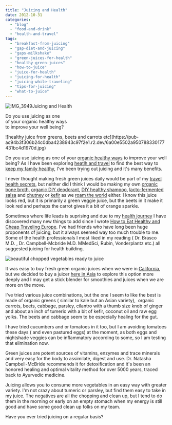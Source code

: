 ```yaml
---
title: "Juicing and Health"
date: 2012-10-31
categories: 
  - "blog"
  - "food-and-drink"
  - "health-and-travel"
tags: 
  - "breakfast-from-juicing"
  - "gap-diet-and-juicing"
  - "gaps-milkshake"
  - "green-juices-for-health"
  - "healthy-green-juices"
  - "how-to-juice"
  - "juice-for-health"
  - "juicing-for-health"
  - "juicing-while-traveling"
  - "tips-for-juicing"
  - "what-to-juice"
---
```


![IMG_3949](https://pub-ac94b3f306b24c0dba4238943c97f2e1.r2.dev/6a00e5502a9507883301761635bfae970c.jpg)Juicing and Health

Do you use juicing as one  
of your organic healthy ways  
to improve your well being?

<!--more--> ![healthy juice from greens, beets and carrots etc](https://pub-ac94b3f306b24c0dba4238943c97f2e1.r2.dev/6a00e5502a950788330177431bc4d1970d.jpg)  
  
Do you use juicing as one of your [organic healthy ways](http://soultravelers3new.local/2012/04/health-organic-raw-foods-and-travel.html "organic healthy ways") to improve your well being? As I have been exploring [heatlh and travel](http://soultravelers3new.local/health-and-travel/ "health and travel") to find the best way to [keep my family healthy](http://soultravelers3new.local/2012/10/traditional-chinese-medicine-in-asia.html "keep my family healthy"), I've been trying out juicing and it's many benefits.  
  
I never thought making fresh green juices daily would be part of my [travel health secrets](http://soultravelers3new.local/2011/09/travel-health-secrets-for-long-term-digital-nomads.html "travel health secrets"), but neither did I think I would be making my own [organic bone broth](http://soultravelers3new.local/2012/10/how-to-make-nourishing-bone-broth-recipes-to-heal.html "bone broth recipe and reasons"), [organic DIY deodorant](http://soultravelers3new.local/2012/09/how-to-make-diy-homemade-deodorant-easy-cheap-healthy.html "DIY healthy deodorant"), [DIY healthy shampoo](http://soultravelers3new.local/2012/09/how-to-make-diy-homemade-shampoo-and-creme-rinse-easy-cheap-healthy.html "DIY healthy shampoo"), [lacto-fermented salsa](http://soultravelers3new.local/2012/09/how-to-make-healthy-lacto-fermented-salsa.html "how to make lacto-fermented salsa") and [chutney](http://soultravelers3new.local/2012/08/how-to-make-healthy-lacto-fermented-mango-papaya-chutney.html "fermented chutney") or [kefir](http://soultravelers3new.local/2012/07/-how-to-make-kefir-easy-goats-milk-or-coconut-milk.html "how-to kefir goatmilk and coconut milk") as we [roam the world](http://soultravelers3new.local/2011/02/kids-friends-travel-on-the-ultimate-family-adventure.html "roam the world how-to") either. I know this juice looks red, but it is primarily a green veggie juice, but the beets in it make it look red and perhaps the carrot gives it a bit of orange sparkle.  
  
Sometimes where life leads is suprising and due to my [health journey](http://soultravelers3new.local/2012/10/traveling-while-sick-or-with-health-medical-challenges.html "health journey") I have discovered many new things to add since I wrote [How to Eat Healthy and Cheap Traveling Europe](http://soultravelers3new.local/2008/09/how-to-eat-heal.html "how to eat healthy and cheap traveling Europe"). I've had friends who have long been huge proponents of juicing, but it always seemed way too much trouble to me. Some of the health professionals I most liked in my reading ( Dr. Brasco M.D. , Dr. Campbell-Mcbride M.D. MMedSci, Rubin, Vonderplantz etc.) all suggested juicing for health building.  
  
![beautiful chopped vegetables ready to juice](https://pub-ac94b3f306b24c0dba4238943c97f2e1.r2.dev/6a00e5502a95078833017ee4349162970d.jpg)  
  
  
It was easy to buy fresh green organic juices when we were in [California](http://soultravelers3new.local/2012/01/california-beach-new-years-day.html "California"), but we decided to buy a juicer [here in Asia](http://soultravelers3new.local/2012/03/finding-a-vacation-rental-apartment-in-penang-2.html "our apartment in Penang") to explore this option more deeply and I may get a stick blender for smoothies and juices when we are more on the move.  
  
I've tried various juice combinations, but the one I seem to like the best is made of organic greens ( similar to kale but an Asian variety),  organic carrots, beets, cabbage, parsley, cilantro with a thumb size knob of ginger and about an inch of tumeric with a bit of kefir, coconut oil and raw egg yolks. The beets and cabbage seem to be especially healing for the gut.  
  
I have tried cucumbers and or tomatoes in it too, but I am avoiding tomatoes these days ( and even pastured eggs) at the moment, as both eggs and nightshade veggies can be inflammatory according to some, so I am testing that elimination now.  
  
Green juices are potent sources of vitamins, enzymes and trace minerals and very easy for the body to assimilate, digest and use. Dr. Natasha Campbell-McBride recommends it for detoxification and it's been an honored healing and optimal vitality method for over 5000 years, traced back to Ayurvedic medicine.  
  
Juicing allows you to consume more vegetables in an easy way with greater variety. I'm not crazy about tumeric or parsley, but find them easy to take in my juice. The negatives are all the chopping and clean up, but I tend to do them in the morning or early on an empty stomach when my energy is still good and have some good clean up folks on my team.  
  
Have you ever tried juicing on a regular basis?

